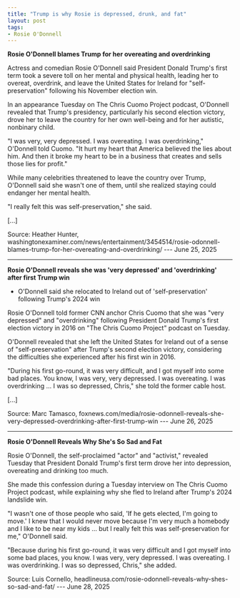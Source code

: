 ```yaml
---
title: "Trump is why Rosie is depressed, drunk, and fat"
layout: post
tags:
- Rosie O'Donnell
---
```


**Rosie O'Donnell blames Trump for her overeating and overdrinking**

Actress and comedian Rosie O'Donnell said President Donald Trump's first term took a severe toll on her mental and physical health, leading her to overeat, overdrink, and leave the United States for Ireland for "self-preservation" following his November election win.

In an appearance Tuesday on The Chris Cuomo Project podcast, O'Donnell revealed that Trump's presidency, particularly his second election victory, drove her to leave the country for her own well-being and for her autistic, nonbinary child.

"I was very, very depressed. I was overeating. I was overdrinking," O'Donnell told Cuomo. "It hurt my heart that America believed the lies about him. And then it broke my heart to be in a business that creates and sells those lies for profit."

While many celebrities threatened to leave the country over Trump, O'Donnell said she wasn't one of them, until she realized staying could endanger her mental health.

"I really felt this was self-preservation," she said.

[...]

Source: Heather Hunter, washingtonexaminer.com/news/entertainment/3454514/rosie-odonnell-blames-trump-for-her-overeating-and-overdrinking/ --- June 25, 2025

---

**Rosie O'Donnell reveals she was 'very depressed' and 'overdrinking' after first Trump win**

- O'Donnell said she relocated to Ireland out of 'self-preservation' following Trump's 2024 win

Rosie O'Donnell told former CNN anchor Chris Cuomo that she was "very depressed" and "overdrinking" following President Donald Trump's first election victory in 2016 on "The Chris Cuomo Project" podcast on Tuesday.

O'Donnell revealed that she left the United States for Ireland out of a sense of "self-preservation" after Trump's second election victory, considering the difficulties she experienced after his first win in 2016.

"During his first go-round, it was very difficult, and I got myself into some bad places. You know, I was very, very depressed. I was overeating. I was overdrinking ... I was so depressed, Chris," she told the former cable host.

[...]

Source: Marc Tamasco,  foxnews.com/media/rosie-odonnell-reveals-she-very-depressed-overdrinking-after-first-trump-win --- June 26, 2025

---

**Rosie O'Donnell Reveals Why She's So Sad and Fat**

Rosie O'Donnell, the self-proclaimed "actor" and "activist," revealed Tuesday that President Donald Trump's first term drove her into depression, overeating and drinking too much.

She made this confession during a Tuesday interview on The Chris Cuomo Project podcast, while explaining why she fled to Ireland after Trump's 2024 landslide win.

"I wasn't one of those people who said, 'If he gets elected, I'm going to move.' I knew that I would never move because I'm very much a homebody and I like to be near my kids … but I really felt this was self-preservation for me," O'Donnell said.

"Because during his first go-round, it was very difficult and I got myself into some bad places, you know. I was very, very depressed. I was overeating. I was overdrinking. I was so depressed, Chris," she added.

Source: Luis Cornello, headlineusa.com/rosie-odonnell-reveals-why-shes-so-sad-and-fat/ --- June 28, 2025
